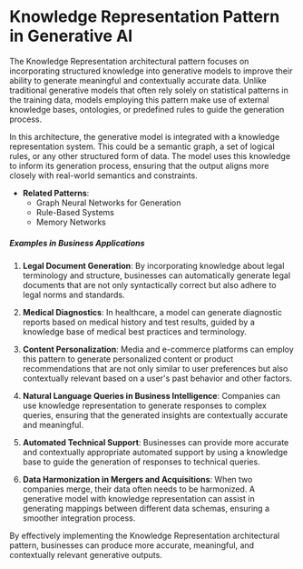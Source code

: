 # Knowledge Representation Pattern in Generative AI

The Knowledge Representation architectural pattern focuses on incorporating structured knowledge into generative models to improve their ability to generate meaningful and contextually accurate data. Unlike traditional generative models that often rely solely on statistical patterns in the training data, models employing this pattern make use of external knowledge bases, ontologies, or predefined rules to guide the generation process.

In this architecture, the generative model is integrated with a knowledge representation system. This could be a semantic graph, a set of logical rules, or any other structured form of data. The model uses this knowledge to inform its generation process, ensuring that the output aligns more closely with real-world semantics and constraints.

- **Related Patterns**:
  - Graph Neural Networks for Generation
  - Rule-Based Systems
  - Memory Networks

##### Examples in Business Applications

1. **Legal Document Generation**: By incorporating knowledge about legal terminology and structure, businesses can automatically generate legal documents that are not only syntactically correct but also adhere to legal norms and standards.

2. **Medical Diagnostics**: In healthcare, a model can generate diagnostic reports based on medical history and test results, guided by a knowledge base of medical best practices and terminology.

3. **Content Personalization**: Media and e-commerce platforms can employ this pattern to generate personalized content or product recommendations that are not only similar to user preferences but also contextually relevant based on a user's past behavior and other factors.

4. **Natural Language Queries in Business Intelligence**: Companies can use knowledge representation to generate responses to complex queries, ensuring that the generated insights are contextually accurate and meaningful.

5. **Automated Technical Support**: Businesses can provide more accurate and contextually appropriate automated support by using a knowledge base to guide the generation of responses to technical queries.

6. **Data Harmonization in Mergers and Acquisitions**: When two companies merge, their data often needs to be harmonized. A generative model with knowledge representation can assist in generating mappings between different data schemas, ensuring a smoother integration process.

By effectively implementing the Knowledge Representation architectural pattern, businesses can produce more accurate, meaningful, and contextually relevant generative outputs.
